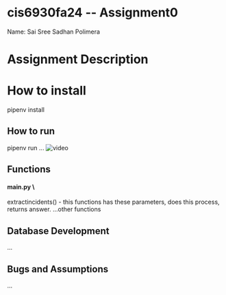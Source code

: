 # cis6930fa24 -- Assignment0

Name: Sai Sree Sadhan Polimera

# Assignment Description


# How to install
pipenv install

## How to run
pipenv run ...
![video](video)


## Functions
#### main.py \
extractincidents() - this functions has these parameters, does this process, returns answer.
...other functions

## Database Development
...

## Bugs and Assumptions
...
